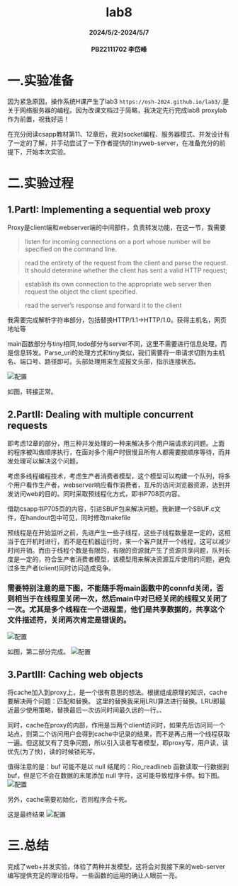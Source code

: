 
#    <center>lab8
#### <center>2024/5/2-2024/5/7
#### <center>PB22111702 李岱峰

# 一.实验准备

因为紧急原因，操作系统H课产生了lab3 `https://osh-2024.github.io/lab3/`.是关于网络服务器的编程。因为改课文档过于简略，我决定先行完成lab8 proxylab作为前置，祝我好运！



在充分阅读csapp教材第11、12章后，我对socket编程、服务器模式、并发设计有了一定的了解，并手动尝试了一下作者提供的tinyweb-server，在准备充分的前提下，开始本次实验。

# 二.实验过程

##  1.PartI: Implementing a sequential web proxy

Proxy是client端和webserver端的中间部件，负责转发功能，在这一节，我需要

>listen for incoming connections on a port whose number will be specified on the command line.

>read the entirety of the request from the client and parse the request. It should determine whether the client has sent a valid HTTP request;

>establish its own connection to the appropriate web server then request the object the client
 specified.
 
>read the server’s response and forward it to the client


我需要完成解析字符串部分，包括替换HTTP/1.1->HTTP/1.0。获得主机名，网页地址等

main函数部分与tiny相同,todo部分与server不同，这里不需要进行信息处理，而是信息转发。Parse_uri的处理方式和tiny类似，我们需要将一串请求切割为主机名、端口号、路径即可。头部处理用来生成报文头部，指示连接状态。

![配置](./src/partA-1.png)

如图，转接正常。

##  2.PartII: Dealing with multiple concurrent requests

即考虑12章的部分，用三种并发处理的一种来解决多个用户端请求的问题。上面的程序被叫做顺序执行，在面对多个用户时很慢且所有人都需要按顺序等待，而并发处理可以解决这个问题。

考虑多线程编程技术，考虑生产者消费者模型，这个模型可以构建一个队列，将多个用户看作生产者，webserver响应看作消费者，互斥的访问浏览器资源，达到并发访问web的目的。同时采取预线程化方式，即书P708页内容。

借助csapp书P705页的内容，引进SBUF包来解决问题。我新建一个SBUF.c文件，在handout包中可见，同时修改makefile

预线程是在开始监听之前，先进产生一些子线程，这些子线程数量是一定的，这相当于在开机时进行，而不是在机器运行时，来一个客户就开一个线程，这可以减少时间开销。而由于线程个数是有限的，有限的资源就产生了资源共享问题，队列长度是一定的，符合生产者消费者模型，该模型用来解决资源互斥使用的问题，避免过多生产者(client)同时访问造成竞争。

### 需要特别注意的是下图，不能随手将main函数中的connfd关闭，否则相当于在线程里关闭一次，然后main中对已经关闭的线程又关闭了一次。尤其是多个线程在一个进程里，他们是共享数据的，共享这个文件描述符，关闭两次肯定是错误的。

![配置](./src/PartB-1.png)


如图，第二部分完成。
![配置](./src/PartB-2.png)

## 3.PartIII: Caching web objects


将cache加入到proxy上，是一个很有意思的想法。根据组成原理的知识，cache要解决两个问题：匹配和替换。
这里的替换我采用LRU算法进行替换。LRU即最近最少使用策略，替换最后一次访问时间最久远的一行。、

同时，cache在proxy的内部，作用是当两个client访问时，如果先后访问同一个站点，则第二个访问用户会得到cache中记录的结果，而不是再占用一个线程获取一遍。但这就又有了竞争问题，所以引入读者写者模型，即proxy写，用户读，读优先(为了快)，读的时候锁死写。

值得注意的是：buf 可能不是以 null 结尾的：Rio_readlineb 函数读取一行数据到 buf，但是它不会在数据的末尾添加 null 字符，这可能导致程序卡停。如下图。
![配置](./src/partc-1.png)

另外，cache需要初始化，否则程序会卡死。

这是最终结果
![配置](./src/partc-finail.png)


# 三.总结

完成了web+并发实验，体验了两种并发模型，这将会对我接下来的web-server编写提供充足的理论指导。一些函数的运用的确让人眼前一亮。